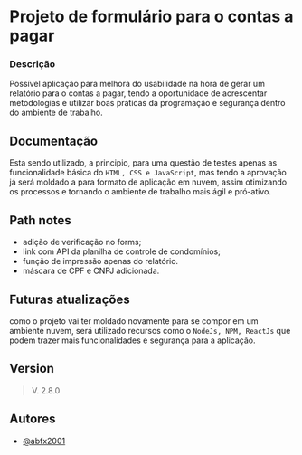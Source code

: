 # Projeto de formulário para o contas a pagar

### Descrição

Possível aplicação para melhora do usabilidade na hora de gerar um relatório para o contas a pagar, tendo a oportunidade de acrescentar metodologias e utilizar boas praticas da programação e segurança dentro do ambiente de trabalho.

## Documentação

Esta sendo utilizado, a principio, para uma questão de testes apenas as funcionalidade básica do `HTML, CSS e JavaScript`, mas tendo a aprovação já será moldado a para formato de aplicação em nuvem, assim otimizando os processos e tornando o ambiente de trabalho mais ágil e pró-ativo.

## Path notes

- adição de verificação no forms;
- link com API da planilha de controle de condomínios;
- função de impressão apenas do relatório.
- máscara de CPF e CNPJ adicionada.

## Futuras atualizações

como o projeto vai ter moldado novamente para se compor em um ambiente nuvem, será utilizado recursos como o `NodeJs, NPM, ReactJs` que podem trazer mais funcionalidades e segurança para a aplicação.

## Version
>
> V. 2.8.0

## Autores

- [@abfx2001](https://www.github.com/abfx2001)
